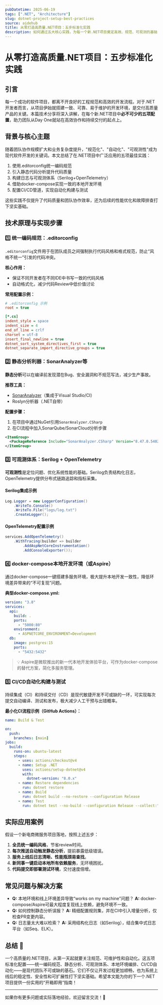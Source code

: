 ```yaml
---
pubDatetime: 2025-06-19
tags: [".NET", "Architecture"]
slug: dotnet-project-setup-best-practices
source: aidehub
title: 从零打造高质量.NET项目：五步标准化实践
description: 如何通过五大核心实践，为每一个新.NET项目奠定高效、规范、可观测的基础，助力团队专注交付业务价值。
---
```


# 从零打造高质量.NET项目：五步标准化实践

## 引言

每一个成功的软件项目，都离不开良好的工程规范和高效的开发流程。对于.NET开发者而言，从项目伊始就搭建一致、可靠、易于维护的开发环境，是交付高质量产品的关键。本篇技术分享将深入讲解，在每个新.NET项目中**必不可少的五项配置**，助力团队从Day One就站在高效协作和持续交付的起点上。

## 背景与核心主题

随着团队协作规模扩大和业务复杂度提升，"规范化"、"自动化"、"可观测性"成为现代软件开发的关键词。本文总结了在.NET项目中广泛应用的五项最佳实践：

1. 使用.editorconfig统一编码规范
2. 引入静态代码分析提升代码质量
3. 构建日志与可观测体系（Serilog+OpenTelemetry）
4. 借助docker-compose实现一致的本地开发环境
5. 配置CI/CD管道，实现自动化构建与测试

这些实践不仅提升了代码质量和团队协作效率，还为后续的性能优化和故障排查打下坚实基础。

## 技术原理与实现步骤

### 1️⃣ 统一编码规范：.editorconfig

`.editorconfig`文件用于在团队成员之间强制执行代码风格和格式规范，防止“风格不统一”引发的代码冲突。

**核心作用：**

- 保证不同开发者在不同IDE中书写一致的代码风格
- 自动格式化，减少代码Review中低价值讨论

**常用配置示例：**

```ini
# .editorconfig 示例
root = true

[*.cs]
indent_style = space
indent_size = 4
end_of_line = crlf
charset = utf-8
insert_final_newline = true
dotnet_sort_system_directives_first = true
dotnet_separate_import_directive_groups = true
```

### 2️⃣ 静态分析利器：SonarAnalyzer等

**静态分析**可以在编译前发现潜在Bug、安全漏洞和不规范写法，减少生产事故。

**推荐工具：**

- [SonarAnalyzer](https://docs.sonarsource.com/sonarcloud/analysis/languages/csharp/)（集成于Visual Studio/CI）
- Roslyn分析器（.NET自带）

**配置步骤：**

1. 在项目中通过NuGet引用`SonarAnalyzer.CSharp`
2. 在CI流程中加入SonarQube/SonarCloud分析步骤

```xml
<ItemGroup>
  <PackageReference Include="SonarAnalyzer.CSharp" Version="8.47.0.54028"/>
</ItemGroup>
```

### 3️⃣ 可观测体系：Serilog + OpenTelemetry

**可观测性**是定位问题、优化系统性能的基础。Serilog负责结构化日志，OpenTelemetry提供分布式链路追踪和指标采集。

#### Serilog集成示例

```csharp
Log.Logger = new LoggerConfiguration()
    .WriteTo.Console()
    .WriteTo.File("logs/log.txt")
    .CreateLogger();
```

#### OpenTelemetry配置示例

```csharp
services.AddOpenTelemetry()
    .WithTracing(builder => builder
        .AddAspNetCoreInstrumentation()
        .AddConsoleExporter());
```

### 4️⃣ docker-compose本地开发环境（或Aspire）

通过docker-compose一键搭建多服务环境，极大提升本地开发一致性，降低环境差异带来的“不可复现”问题。

**典型docker-compose.yml:**

```yaml
version: "3.8"
services:
  api:
    build: .
    ports:
      - "5000:80"
    environment:
      - ASPNETCORE_ENVIRONMENT=Development
  db:
    image: postgres:15
    ports:
      - "5432:5432"
```

> 💡 Aspire是微软推出的新一代本地开发体验平台，可作为docker-compose的替代方案，简化多服务管理。

### 5️⃣ CI/CD自动化构建与测试

持续集成（CI）和持续交付（CD）是现代敏捷开发不可或缺的一环，可实现每次提交自动编译、测试和发布，极大减少人工干预与出错概率。

**最小化CI流程示例（GitHub Actions）：**

```yaml
name: Build & Test

on:
  push:
    branches: [main]
jobs:
  build:
    runs-on: ubuntu-latest
    steps:
      - uses: actions/checkout@v4
      - name: Setup .NET
        uses: actions/setup-dotnet@v4
        with:
          dotnet-version: "8.0.x"
      - name: Restore dependencies
        run: dotnet restore
      - name: Build
        run: dotnet build --no-restore --configuration Release
      - name: Test
        run: dotnet test --no-build --configuration Release --collect:"XPlat Code Coverage"
```

## 实际应用案例

假设一个新电商微服务项目落地，按照上述五步：

1. **全员统一编码风格**，节省review时间。
2. **每次推送自动触发静态分析**，提前暴露低级错误。
3. **服务上线后日志清晰、性能瓶颈易查找**。
4. **新同事一键启动本地所有依赖服务**，无环境困扰。
5. **代码提交即部署测试环境**，交付速度倍增。

## 常见问题与解决方案

- **Q:** 本地环境和线上环境差异导致“works on my machine”问题？
  **A:** docker-compose/Aspire可最大程度复现线上依赖，避免环境不一致。
- **Q:** 如何控制静态分析误报？
  **A:** 精细配置规则集，并在CI中引入增量分析，仅检查PR变更内容。
- **Q:** 日志量太大难以检索？
  **A:** 采用结构化日志（如Serilog），结合集中式日志平台（如Seq、ELK）。

## 总结 🎯

一个高质量的.NET项目，从第一天起就要关注规范、可维护性和自动化。这五项标准化配置——统一编码规范、静态分析、可观测体系、本地环境编排、CI/CD自动化——是现代团队不可或缺的基石。它们不仅让开发过程更加顺畅，也为系统上线后的稳定性、安全性和可扩展性打下坚实基础。希望本文能为你的下一个.NET项目提供一份实用的“开箱即用”指南！

---

如果你有更多问题或实际落地经验，欢迎留言交流！🚀
